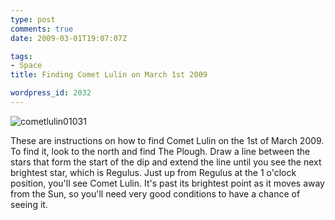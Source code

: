 ```yaml
---
type: post
comments: true
date: 2009-03-01T19:07:07Z

tags:
- Space
title: Finding Comet Lulin on March 1st 2009

wordpress_id: 2032
---
```


![cometlulin01031](http://local.wordpress/wp-content/uploads/2009/03/cometlulin01031.png)

These are instructions on how to find Comet Lulin on the 1st of March 2009. To find it, look to the north and find The Plough. Draw a line between the stars that form the start of the dip and extend the line until you see the next brightest star, which is Regulus. Just up from Regulus at the 1 o'clock  position, you'll see Comet Lulin. It's past its brightest point as it moves away from the Sun, so you'll need very good conditions to have a chance of seeing it.
